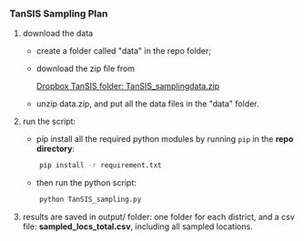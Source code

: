 ### TanSIS Sampling Plan

1. download the data

    * create a folder called "data" in the repo folder;

    * download the zip file from

        [Dropbox TanSIS folder: TanSIS_samplingdata.zip](https://www.dropbox.com/s/ihsiaweyvc8y119/TanSIS_samplingdata.zip?dl=0)

    * unzip data.zip, and put all the data files in the "data" folder.

2. run the script:

    * pip install all the required python modules by running `pip` in the **repo directory**: 

    ```sh
        pip install -r requirement.txt
    ```

    * then run the python script:

    ```python
        python TanSIS_sampling.py
    ```
3. results are saved in output/ folder: one folder for each district, and a csv file: **sampled\_locs\_total.csv**, including all sampled locations.
